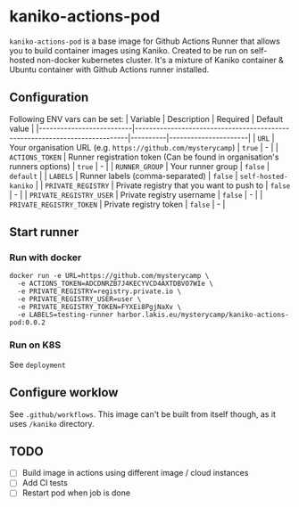 # kaniko-actions-pod

`kaniko-actions-pod` is a base image for Github Actions Runner that allows you to build container images using Kaniko. Created to be run on self-hosted non-docker kubernetes cluster. It's a mixture of Kaniko container & Ubuntu container with Github Actions runner installed.

## Configuration
Following ENV vars can be set:
| Variable                 | Description                                                                | Required | Default value        |
|--------------------------|----------------------------------------------------------------------------|----------|----------------------|
| `URL`                    | Your organisation URL (e.g. `https://github.com/mysterycamp`)              | `true`   | -                    |
| `ACTIONS_TOKEN`          | Runner registration token (Can be found in organisation's runners options) | `true`   | -                    |
| `RUNNER_GROUP`           | Your runner group                                                          | `false`  | `default`            |
| `LABELS`                 | Runner labels (comma-separated)                                            | `false`  | `self-hosted-kaniko` |
| `PRIVATE_REGISTRY`       | Private registry that you want to push to                                  | `false`  | -                    |
| `PRIVATE_REGISTRY_USER`  | Private registry username                                                  | `false`  | -                    |
| `PRIVATE_REGISTRY_TOKEN` | Private registry token                                                     | `false`  | -                    |

## Start runner

### Run with docker

```
docker run -e URL=https://github.com/mysterycamp \
  -e ACTIONS_TOKEN=ADCDNRZB7J4KECYVCD4AXTDBVO7WIe \
  -e PRIVATE_REGISTRY=registry.private.io \
  -e PRIVATE_REGISTRY_USER=user \
  -e PRIVATE_REGISTRY_TOKEN=FYXEi8PgjNaXv \
  -e LABELS=testing-runner harbor.lakis.eu/mysterycamp/kaniko-actions-pod:0.0.2
```

### Run on K8S
See `deployment`

## Configure worklow
See `.github/workflows`. This image can't be built from itself though, as it uses `/kaniko` directory.

## TODO
* [ ] Build image in actions using different image / cloud instances
* [ ] Add CI tests
* [ ] Restart pod when job is done
